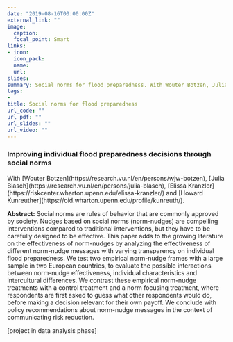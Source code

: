 ```yaml
---
date: "2019-08-16T00:00:00Z"
external_link: ""
image:
  caption: 
  focal_point: Smart
links:
- icon: 
  icon_pack: 
  name: 
  url: 
slides: 
summary: Social norms for flood preparedness. With Wouter Botzen, Julia Blasch, Elissa Kranzler and Howard Kunreuther.
tags:
- 
title: Social norms for flood preparedness
url_code: ""
url_pdf: ""
url_slides: ""
url_video: ""
---
```


<h3> Improving individual flood preparedness decisions through social norms </h3> 
With [Wouter Botzen](https://research.vu.nl/en/persons/wjw-botzen), [Julia Blasch](https://research.vu.nl/en/persons/julia-blasch), [Elissa Kranzler](https://riskcenter.wharton.upenn.edu/elissa-kranzler/) and [Howard Kunreuther](https://oid.wharton.upenn.edu/profile/kunreuth/). 

<b>Abstract:</b>
Social norms are rules of behavior that are commonly approved by society. Nudges based on social norms (norm-nudges) are compelling interventions compared to traditional interventions, but they have to be carefully designed to be effective. This paper adds to the growing literature on the effectiveness of norm-nudges by analyzing the effectiveness of different norm-nudge messages with varying transparency on individual flood preparedness. We test two empirical norm-nudge frames with a large sample in two European countries, to evaluate the possible interactions between norm-nudge effectiveness, individual characteristics and intercultural differences. We contrast these empirical norm-nudge treatments with a control treatment and a norm focusing treatment, where respondents are first asked to guess what other respondents would do, before making a decision relevant for their own payoff. We conclude with policy recommendations about norm-nudge messages in the context of communicating risk reduction.

[project in data analysis phase]